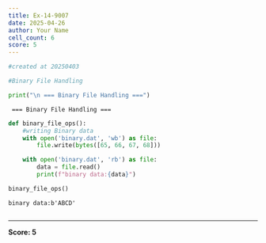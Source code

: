 ```yaml
---
title: Ex-14-9007
date: 2025-04-26
author: Your Name
cell_count: 6
score: 5
---
```


```python
#created at 20250403
```


```python
#Binary File Handling
```


```python
print("\n === Binary File Handling ===")
```

    
     === Binary File Handling ===



```python
def binary_file_ops():
    #writing Binary data
    with open('binary.dat', 'wb') as file:
        file.write(bytes([65, 66, 67, 68]))

    with open('binary.dat', 'rb') as file:
        data = file.read()
        print(f"binary data:{data}")
```


```python
binary_file_ops()
```

    binary data:b'ABCD'



```python

```


---
**Score: 5**